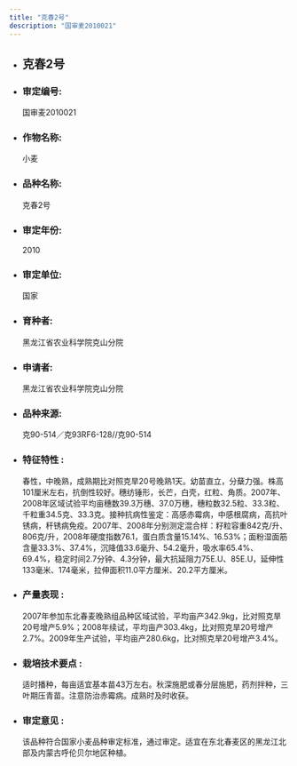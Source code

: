 ```yaml
---
title: "克春2号"
description: "国审麦2010021"
---
```

* ## 克春2号
* ###  审定编号:  
   国审麦2010021

*  ### 作物名称:  
   小麦

*   ###  品种名称: 
    克春2号

*   ### 审定年份: 
    2010

*   ### 审定单位:  
    国家

*   ### 育种者:  
    黑龙江省农业科学院克山分院

*   ### 申请者:  
    黑龙江省农业科学院克山分院

*   ### 品种来源:  
    克90-514／克93RF6-128//克90-514

*   ### 特征特性 : 
    春性，中晚熟，成熟期比对照克旱20号晚熟1天。幼苗直立，分蘖力强。株高101厘米左右，抗倒性较好。穗纺锤形，长芒，白壳，红粒、角质。2007年、2008年区域试验平均亩穗数39.3万穗、37.0万穗，穗粒数32.5粒、33.3粒、千粒重34.5克、33.3克。接种抗病性鉴定：高感赤霉病，中感根腐病，高抗叶锈病，秆锈病免疫。2007年、2008年分别测定混合样：籽粒容重842克/升、806克/升，2008年硬度指数76.1，蛋白质含量15.14%、16.53%；面粉湿面筋含量33.3%、37.4%，沉降值33.6毫升、54.2毫升，吸水率65.4%、69.4%，稳定时间2.7分钟、4.3分钟，最大抗延阻力75E.U、85E.U，延伸性133毫米、174毫米，拉伸面积11.0平方厘米、20.2平方厘米。

*   ### 产量表现 : 
    2007年参加东北春麦晚熟组品种区域试验，平均亩产342.9kg，比对照克旱20号增产5.9%；2008年续试，平均亩产303.4kg，比对照克旱20号增产2.7%。2009年生产试验，平均亩产280.6kg，比对照克旱20号增产3.4%。

*   ### 栽培技术要点 : 
    适时播种，每亩适宜基本苗43万左右。秋深施肥或春分层施肥，药剂拌种，三叶期压青苗。注意防治赤霉病。成熟时及时收获。

*   ### 审定意见 : 
    该品种符合国家小麦品种审定标准，通过审定。适宜在东北春麦区的黑龙江北部及内蒙古呼伦贝尔地区种植。
